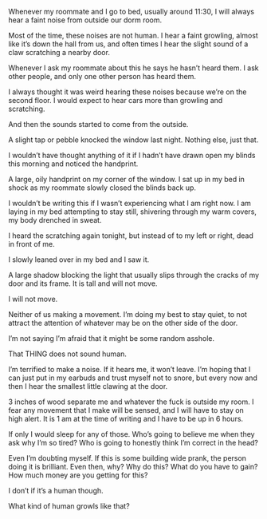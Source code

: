 
Whenever my roommate and I go to bed, usually around 11:30, I will always hear a faint noise from outside our dorm room. 

Most of the time, these noises are not human. I hear a faint growling, almost like it’s down the hall from us, and often times I hear the slight sound of a claw scratching a nearby door.

Whenever I ask my roommate about this he says he hasn’t heard them. I ask other people, and only one other person has heard them.

I always thought it was weird hearing these noises because we’re on the second floor. I would expect to hear cars more than growling and scratching. 

And then the sounds started to come from the outside.

A slight tap or pebble knocked the window last night. Nothing else, just that.

I wouldn’t have thought anything of it if I hadn’t have drawn open my blinds this morning and noticed the handprint.

A large, oily handprint on my corner of the window. I sat up in my bed in shock as my roommate slowly closed the blinds back up.

I wouldn’t be writing this if I wasn’t experiencing what I am right now. I am laying in my bed attempting to stay still, shivering through my warm covers, my body drenched in sweat.

I heard the scratching again tonight, but instead of to my left or right, dead in front of me.

I slowly leaned over in my bed and I saw it.

A large shadow blocking the light that usually slips through the cracks of my door and its frame. It is tall and will not move.

I will not move.

Neither of us making a movement. I’m doing my best to stay quiet, to not attract the attention of whatever may be on the other side of the door.

I’m not saying I’m afraid that it might be some random asshole.

That THING does not sound human.

I’m terrified to make a noise. If it hears me, it won’t leave. I’m hoping that I can just put in my earbuds and trust myself not to snore, but every now and then I hear the smallest little clawing at the door. 

3 inches of wood separate me and whatever the fuck is outside my room. I fear any movement that I make will be sensed, and I will have to stay on high alert. It is 1 am at the time of writing and I have to be up in 6 hours. 

If only I would sleep for any of those. Who’s going to believe me when they ask why I’m so tired? Who is going to honestly think I’m correct in the head?

Even I’m doubting myself. If this is some building wide prank, the person doing it is brilliant. Even then, why? Why do this? What do you have to gain? How much money are you getting for this?

I don’t if it’s a human though.

What kind of human growls like that?
